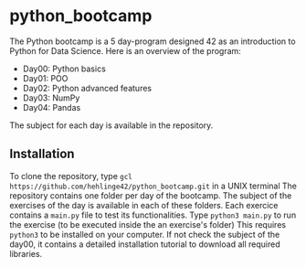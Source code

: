 # python_bootcamp

The Python bootcamp is a 5 day-program designed 42 as an introduction to Python for Data Science.
Here is an overview of the program:
- Day00: Python basics
- Day01: POO
- Day02: Python advanced features
- Day03: NumPy
- Day04: Pandas

The subject for each day is available in the repository.

## Installation

To clone the repository, type `gcl https://github.com/hehlinge42/python_bootcamp.git` in a UNIX terminal
The repository contains one folder per day of the bootcamp.
The subject of the exercises of the day is available in each of these folders.
Each exercice contains a `main.py` file to test its functionalities.
Type `python3 main.py` to run the exercise (to be executed inside the an exercise's folder)
This requires `python3` to be installed on your computer.
If not check the subject of the day00, it contains a detailed installation tutorial to download all required libraries.
